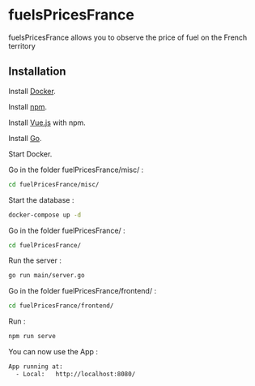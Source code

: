 # fuelsPricesFrance

fuelsPricesFrance allows you to observe the price of fuel on the French territory

## Installation

Install [Docker](https://www.docker.com/).

Install [npm](https://www.npmjs.com/).

Install [Vue.js](https://vuejs.org/) with npm.

Install [Go](https://go.dev/).

Start Docker.

Go in the folder fuelPricesFrance/misc/ :

```bash
cd fuelPricesFrance/misc/
```

Start the database :

```bash
docker-compose up -d
```

Go in the folder fuelPricesFrance/ :

```bash
cd fuelPricesFrance/
```

Run the server :

```bash
go run main/server.go
```

Go in the folder fuelPricesFrance/frontend/ :

```bash
cd fuelPricesFrance/frontend/
```

Run : 

```bash
npm run serve
```

You can now use the App :

```bash
App running at:
  - Local:   http://localhost:8080/
```